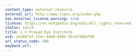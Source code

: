 ```yaml
---
content_type: external-resource
external_url: http://www.lvpei.org/index.php
has_external_license_warning: true
license: https://en.wikipedia.org/wiki/All_rights_reserved
status: valid
title: L V Prasad Eye Institute
uid: a52807a7-15ac-4da0-8994-95cef38bbf60
url_status_code: 200
wayback_url: ''
---
```


